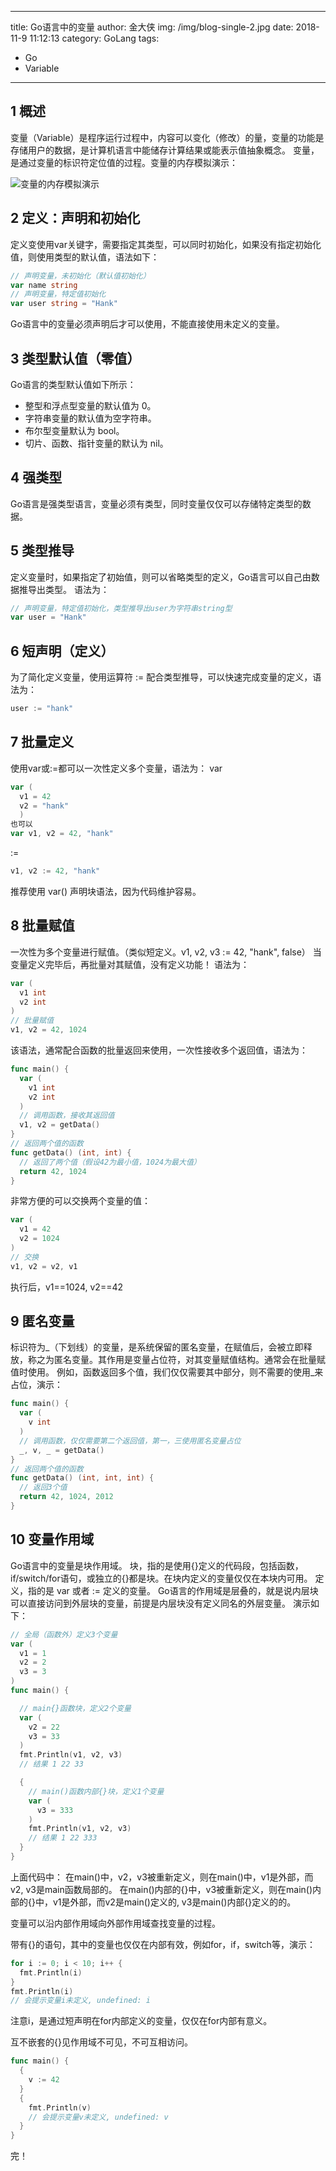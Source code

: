 ------
title: Go语言中的变量
author: 金大侠
img: /img/blog-single-2.jpg
date: 2018-11-9 11:12:13
category: GoLang
tags:
-   Go
-   Variable
------

## 1 概述

变量（Variable）是程序运行过程中，内容可以变化（修改）的量，变量的功能是存储用户的数据，是计算机语言中能储存计算结果或能表示值抽象概念。
变量，是通过变量的标识符定位值的过程。变量的内存模拟演示：

![变量的内存模拟演示](http://www.hellokang.net/images/posts/go/go-variable.png)

<!-- more -->

## 2 定义：声明和初始化
定义变使用var关键字，需要指定其类型，可以同时初始化，如果没有指定初始化值，则使用类型的默认值，语法如下：

```go
// 声明变量，未初始化（默认值初始化）
var name string
// 声明变量，特定值初始化
var user string = "Hank"
```

Go语言中的变量必须声明后才可以使用，不能直接使用未定义的变量。


## 3 类型默认值（零值）

Go语言的类型默认值如下所示：

* 整型和浮点型变量的默认值为 0。
* 字符串变量的默认值为空字符串。
* 布尔型变量默认为 bool。
* 切片、函数、指针变量的默认为 nil。

## 4 强类型

Go语言是强类型语言，变量必须有类型，同时变量仅仅可以存储特定类型的数据。

## 5 类型推导

定义变量时，如果指定了初始值，则可以省略类型的定义，Go语言可以自己由数据推导出类型。
语法为：

```go
// 声明变量，特定值初始化，类型推导出user为字符串string型
var user = "Hank"
```

## 6 短声明（定义）

为了简化定义变量，使用运算符 := 配合类型推导，可以快速完成变量的定义，语法为：

```go
user := "hank"
```

## 7 批量定义
使用var或:=都可以一次性定义多个变量，语法为：
var

```go
var (
  v1 = 42
  v2 = "hank"
  )
也可以
var v1, v2 = 42, "hank"
```

:=

```go
v1, v2 := 42, "hank"
```

推荐使用 var() 声明块语法，因为代码维护容易。

## 8 批量赋值
一次性为多个变量进行赋值。（类似短定义。v1, v2, v3 := 42, "hank", false）
当变量定义完毕后，再批量对其赋值，没有定义功能！
语法为：

```go
var (
  v1 int
  v2 int
)
// 批量赋值
v1, v2 = 42, 1024
```

该语法，通常配合函数的批量返回来使用，一次性接收多个返回值，语法为：

```go
func main() {
  var (
    v1 int
    v2 int
  )
  // 调用函数，接收其返回值
  v1, v2 = getData()
}
// 返回两个值的函数
func getData() (int, int) {
  // 返回了两个值（假设42为最小值，1024为最大值）
  return 42, 1024
}
```

非常方便的可以交换两个变量的值：

```go
var (
  v1 = 42
  v2 = 1024
)
// 交换
v1, v2 = v2, v1
```

执行后，v1==1024, v2==42

## 9 匿名变量

标识符为_（下划线）的变量，是系统保留的匿名变量，在赋值后，会被立即释放，称之为匿名变量。其作用是变量占位符，对其变量赋值结构。通常会在批量赋值时使用。
例如，函数返回多个值，我们仅仅需要其中部分，则不需要的使用_来占位，演示：

```go
func main() {
  var (
    v int
  )
  // 调用函数，仅仅需要第二个返回值，第一，三使用匿名变量占位
  _, v, _ = getData()
}
// 返回两个值的函数
func getData() (int, int, int) {
  // 返回3个值
  return 42, 1024, 2012
}
```

## 10 变量作用域

Go语言中的变量是块作用域。
块，指的是使用{}定义的代码段，包括函数，if/switch/for语句，或独立的{}都是块。在块内定义的变量仅仅在本块内可用。
定义，指的是 var 或者 := 定义的变量。
Go语言的作用域是层叠的，就是说内层块可以直接访问到外层块的变量，前提是内层块没有定义同名的外层变量。
演示如下：

```go
// 全局（函数外）定义3个变量
var (
  v1 = 1
  v2 = 2
  v3 = 3
)
func main() {

  // main{}函数块，定义2个变量
  var (
    v2 = 22
    v3 = 33
  )
  fmt.Println(v1, v2, v3)
  // 结果 1 22 33

  {
    // main()函数内部{}块，定义1个变量
    var (
      v3 = 333
    )
    fmt.Println(v1, v2, v3)
    // 结果 1 22 333
  }
}
```

上面代码中：
在main()中，v2，v3被重新定义，则在main()中，v1是外部，而v2, v3是main函数局部的。
在main()内部的{}中，v3被重新定义，则在main()内部的{}中，v1是外部，而v2是main()定义的, v3是main()内部{}定义的的。

变量可以沿内部作用域向外部作用域查找变量的过程。

带有{}的语句，其中的变量也仅仅在内部有效，例如for，if，switch等，演示：

```go
for i := 0; i < 10; i++ {
  fmt.Println(i)
}
fmt.Println(i)
// 会提示变量i未定义, undefined: i
```

注意i，是通过短声明在for内部定义的变量，仅仅在for内部有意义。

互不嵌套的{}见作用域不可见，不可互相访问。

```go
func main() {
  {
    v := 42
  }
  {
    fmt.Println(v)
    // 会提示变量v未定义, undefined: v
  }
}
```

完！